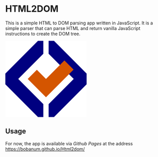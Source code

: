 # HTML2DOM

This is a simple HTML to DOM parsing app written in JavaScript. It is a simple parser that can parse HTML and return vanilla JavaScript instructions to create the DOM tree.

![HTML2DOM](img/logo.svg)

## Usage

For now, the app is available via _Github Pages_ at the address https://bobanum.github.io/Html2dom/

